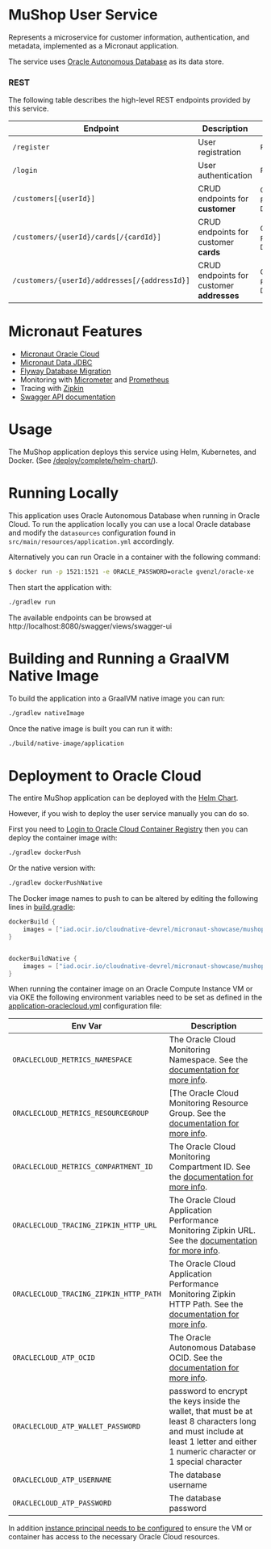 # MuShop User Service

Represents a microservice for customer information, authentication, and metadata, implemented as a Micronaut application.

The service uses [Oracle Autonomous Database](https://www.oracle.com/autonomous-database/) as its data store.

### REST

The following table describes the high-level REST endpoints provided
by this service.

| Endpoint | Description | Verb |
|---|---|---|
| `/register` | User registration | `POST` |
| `/login` | User authentication | `POST` |
| `/customers[{userId}]` | CRUD endpoints for **customer** | `GET`, `PUT`, `DELETE` |
| `/customers/{userId}/cards[/{cardId}]` | CRUD endpoints for customer **cards** | `GET`, `POST`, `DELETE` |
| `/customers/{userId}/addresses[/{addressId}]` | CRUD endpoints for customer **addresses** | `GET`, `POST`, `DELETE` |

# Micronaut Features

* [Micronaut Oracle Cloud](https://micronaut-projects.github.io/micronaut-oracle-cloud/latest/guide/)
* [Micronaut Data JDBC](https://micronaut-projects.github.io/micronaut-data/latest/guide/)
* [Flyway Database Migration](https://micronaut-projects.github.io/micronaut-flyway/latest/guide/)
* Monitoring with [Micrometer](https://micrometer.io/) and [Prometheus](https://prometheus.io/)
* Tracing with [Zipkin](https://zipkin.io/)
* [Swagger API documentation](https://micronaut-projects.github.io/micronaut-openapi/latest/guide/)

# Usage

The MuShop application deploys this service using Helm, Kubernetes, and Docker. (See
[/deploy/complete/helm-chart/](../../deploy/complete/helm-chart)).

# Running Locally

This application uses Oracle Autonomous Database when running in Oracle Cloud. To run the application locally you can use a local Oracle database and modify the `datasources` configuration found in `src/main/resources/application.yml` accordingly.

Alternatively you can run Oracle in a container with the following command:

```bash
$ docker run -p 1521:1521 -e ORACLE_PASSWORD=oracle gvenzl/oracle-xe
```

Then start the application with:

```bash
./gradlew run
```

The available endpoints can be browsed at http://localhost:8080/swagger/views/swagger-ui

# Building and Running a GraalVM Native Image

To build the application into a GraalVM native image you can run:

```bash
./gradlew nativeImage
```

Once the native image is built you can run it with:

```bash
./build/native-image/application
```

# Deployment to Oracle Cloud

The entire MuShop application can be deployed with the [Helm Chart](../../deploy/complete/helm-chart).

However, if you wish to deploy the user service manually you can do so.

First you need to [Login to Oracle Cloud Container Registry](https://docs.oracle.com/en-us/iaas/Content/Functions/Tasks/functionslogintoocir.htm) then you can deploy the container image with:

```bash
./gradlew dockerPush
```

Or the native version with:

```bash
./gradlew dockerPushNative
```

The Docker image names to push to can be altered by editing the following lines in [build.gradle](./build.gradle#L84-L90):

```groovy
dockerBuild {
    images = ["iad.ocir.io/cloudnative-devrel/micronaut-showcase/mushop/$project.name-${javaBaseImage}:$project.version"]
}


dockerBuildNative {
    images = ["iad.ocir.io/cloudnative-devrel/micronaut-showcase/mushop/${project.name}-native:$project.version"]
}
```

When running the container image on an Oracle Compute Instance VM or via OKE the following environment variables need to be set as defined in the [application-oraclecloud.yml](src/main/resources/application-oraclecloud.yml) configuration file:


| Env Var | Description |
| --- | --- |
| `ORACLECLOUD_METRICS_NAMESPACE` | The Oracle Cloud Monitoring Namespace. See the [documentation for more info](https://micronaut-projects.github.io/micronaut-oracle-cloud/latest/guide/#micrometer). |
| `ORACLECLOUD_METRICS_RESOURCEGROUP` | [The Oracle Cloud Monitoring Resource Group. See the [documentation for more info](https://micronaut-projects.github.io/micronaut-oracle-cloud/latest/guide/#micrometer). |
| `ORACLECLOUD_METRICS_COMPARTMENT_ID` | The Oracle Cloud Monitoring Compartment ID. See the [documentation for more info](https://micronaut-projects.github.io/micronaut-oracle-cloud/latest/guide/#micrometer). |
| `ORACLECLOUD_TRACING_ZIPKIN_HTTP_URL` | The Oracle Cloud Application Performance Monitoring Zipkin URL. See the [documentation for more info](https://micronaut-projects.github.io/micronaut-oracle-cloud/latest/guide/#tracing). |
| `ORACLECLOUD_TRACING_ZIPKIN_HTTP_PATH` | The Oracle Cloud Application Performance Monitoring Zipkin HTTP Path. See the [documentation for more info](https://micronaut-projects.github.io/micronaut-oracle-cloud/latest/guide/#tracing). |
| `ORACLECLOUD_ATP_OCID` | The Oracle Autonomous Database OCID. See the [documentation for more info](https://micronaut-projects.github.io/micronaut-oracle-cloud/latest/guide/#autonomousDatabase).  |
| `ORACLECLOUD_ATP_WALLET_PASSWORD` | password to encrypt the keys inside the wallet, that must be at least 8 characters long and must include at least 1 letter and either 1 numeric character or 1 special character |
| `ORACLECLOUD_ATP_USERNAME` | The database username |
| `ORACLECLOUD_ATP_PASSWORD` | The database password |

In addition [instance principal needs to be configured](https://docs.oracle.com/en-us/iaas/Content/Identity/Tasks/callingservicesfrominstances.htm) to ensure the VM or container has access to the necessary Oracle Cloud resources.